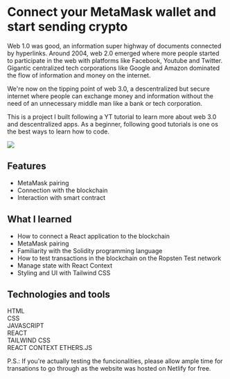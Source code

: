 # Connect your MetaMask wallet and start sending crypto

Web 1.0 was good, an information super highway of documents connected by hyperlinks. Around 2004, web 2.0 emerged where more people started to participate in the web with platforms like Facebook, Youtube and Twitter. Gigantic centralized tech corporations like Google and Amazon dominated the flow of information and money on the internet.

We're now on the tipping point of web 3.0, a descentralized but secure internet where people can exchange money and information without the need of an unnecessary middle man like a bank or tech corporation.

This is a project I built following a YT tutorial to learn more about web 3.0 and descentralized apps. As a beginner, following good tutorials is one os the best ways to learn how to code.

![](https://github.com/davidkhk/personal-portfolio/blob/netlify/src/assets/crypto-dapp.gif)

## Features
- MetaMask pairing
- Connection with the blockchain
- Interaction with smart contract

## What I learned
- How to connect a React application to the blockchain
- MetaMask pairing
- Familiarity with the Solidity programming language
- How to test transactions in the blockchain on the Ropsten Test network
- Manage state with React Context
- Styling and UI with Tailwind CSS

## Technologies and tools

HTML  
CSS  
JAVASCRIPT  
REACT  
TAILWIND CSS  
REACT CONTEXT
ETHERS.JS


P.S.: If you're actually testing the funcionalities, please allow ample time for transations to go through as the website was hosted on Netlify for free.
